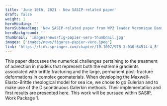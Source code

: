 ```yaml
---
title: 'June 10th, 2021 - New SASIP-related paper'
draft: false
weight: 1
heroHeading: ''
heroSubHeading: 'New SASIP-related paper from WP2 leader Veronique Dansereau et al.'
heroBackground: ''
thumbnail: 'images/news/fig-papier-vero-thumbnail.jpg'
images: ['images/news/figures-papier-vero.jpeg']
link: 'https://link.springer.com/chapter/10.1007/978-3-030-64514-4_8'
---
```

This paper discusses the numerical challenges pertaining to the treatment of advection in models that represent both the extreme gradients associated with brittle fracturing and the large, permanent post-fracture deformations in complex geomaterials. When developing the Maxwell-Elasto-Brittle rheological model for sea ice, we chose to go Eulerian and to make use of the Discontinuous Galerkin methods. Their implementation and first results are presented here. This work will be pursued within SASIP, Work Package 1.
